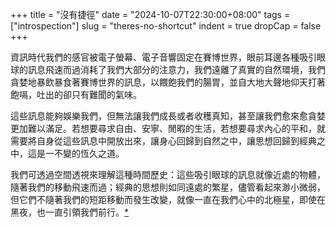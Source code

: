 +++
title = "沒有捷徑"
date = "2024-10-07T22:30:00+08:00"
tags = ["introspection"]
slug = "theres-no-shortcut"
indent = true
dropCap = false
+++

資訊時代我們的感官被電子螢幕、電子音響固定在賽博世界，眼前耳邊各種吸引眼球的訊息飛速而過消耗了我們大部分的注意力，我們遠離了真實的自然環境，我們貪婪地暴飲暴食著賽博世界的訊息，以餵飽我們的腸胃，並自大地大聲地仰天打著飽嗝，吐出的卻只有難聞的氣味。

這些訊息能夠娛樂我們，但無法讓我們成長或者收穫真知，甚至讓我們愈來愈貪婪更加難以滿足。若想要尋求自由、安寧、閒暇的生活，若想要尋求內心的平和，就需要將自身從這些訊息中開放出來，讓身心回歸到自然之中，讓思想回歸到經典之中，這是一不變的恆久之道。

我們可透過空間透視來理解這種時間歷史：這些吸引眼球的訊息就像近處的物體，隨著我們的移動飛速而過；經典的思想則如同遠處的繁星，儘管看起來渺小微弱，但它們不隨著我們的短距移動而發生改變，就像一直在我們心中的北極星，即使在黑夜，也一直引領我們前行。[*](https://reuixiy.notion.site/118c9131ed4f801eb032c5e4ea1e008c)